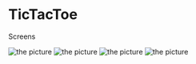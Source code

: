 # TicTacToe

Screens

![the picture](./.screenshots/1.png)
![the picture](./.screenshots/2.png)
![the picture](./.screenshots/3.png)
![the picture](./.screenshots/4.png)
